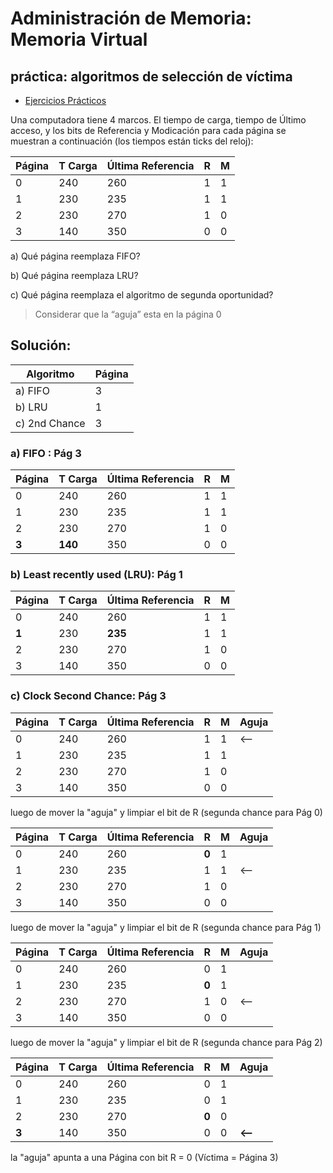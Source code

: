 # Administración de Memoria: Memoria Virtual
## práctica: algoritmos de selección de víctima


- [Ejercicios Prácticos](./practica.md)




Una computadora tiene 4 marcos. El tiempo de carga, tiempo de Último acceso, y los bits de Referencia y
Modicación para cada página se muestran a continuación (los tiempos están ticks del reloj):



| Página | T Carga | Última Referencia | R  |  M | 
| -------| ------- | ----------------- | -- | -- |
|   0    |  240    |       260         |  1 |  1 |
|   1    |  230    |       235         |  1 |  1 |
|   2    |  230    |       270         |  1 |  0 |
|   3    |  140    |       350         |  0 |  0 |




a) Qué página reemplaza FIFO?

b) Qué página reemplaza LRU?

c) Qué página reemplaza el algoritmo de segunda oportunidad?
> Considerar que la “aguja” esta en la página 0 



## Solución: 


|  Algoritmo   | Página | 
| ------------ | -----  |
| a) FIFO      |   3    | 
| b) LRU       |   1    |
| c) 2nd Chance|   3    |



### a) FIFO :  	Pág 3


| Página | **T Carga** | Última Referencia | R  |  M |
| -------| ------- | ----------------- | -- | -- |
|   0    |  240    |       260         |  1 |  1 |
|   1    |  230    |       235         |  1 |  1 |
|   2    |  230    |       270         |  1 |  0 |
|  **3** | **140** |       350         |  0 |  0 |


### b)	Least recently used (LRU):  Pág 1


| Página | T Carga | **Última Referencia** | R  |  M |
| -------| ------- | ----------------- | -- | -- |
|   0    |  240    |       260         |  1 |  1 |
|  **1** |  230    |     **235**       |  1 |  1 |
|   2    |  230    |       270         |  1 |  0 |
|   3    |  140    |       350         |  0 |  0 |

### c)	Clock Second Chance:  Pág 3



| Página | T Carga | Última Referencia | **R**  |  M | **Aguja** | 
| -------| ------- | ----------------- | --     | -- | --------- |
|   0    |  240    |       260         |  1     |  1 | <--       |
|   1    |  230    |       235         |  1     |  1 |           |
|   2    |  230    |       270         |  1     |  0 |           |
|   3    |  140    |       350         |  0     |  0 |           |



 luego de mover la "aguja" y limpiar el bit de R (segunda chance para Pág 0)

| Página | T Carga | Última Referencia | **R**  |  M | **Aguja** | 
| -------| ------- | ----------------- | --     | -- | --------- |
|   0    |  240    |       260         |  **0** |  1 |           |
|   1    |  230    |       235         |  1     |  1 | <--       |
|   2    |  230    |       270         |  1     |  0 |           |
|   3    |  140    |       350         |  0     |  0 |           |


 luego de mover la "aguja" y limpiar el bit de R (segunda chance para Pág 1)

| Página | T Carga | Última Referencia | **R**  |  M | **Aguja** | 
| -------| ------- | ----------------- | --     | -- | --------- |
|   0    |  240    |       260         |  0     |  1 |           |
|   1    |  230    |       235         |  **0** |  1 |           |
|   2    |  230    |       270         |  1     |  0 | <--       |
|   3    |  140    |       350         |  0     |  0 |           |


 luego de mover la "aguja" y limpiar el bit de R (segunda chance para Pág 2)

| Página | T Carga | Última Referencia | **R**  |  M | **Aguja** | 
| -------| ------- | ----------------- | --     | -- | --------- |
|   0    |  240    |       260         |  0     |  1 |           |
|   1    |  230    |       235         |  0     |  1 |           |
|   2    |  230    |       270         |  **0** |  0 |           |
|   **3**|  140    |       350         |  0     |  0 | **<--**       |

 la "aguja" apunta a una Página con bit R = 0  (Víctima = Página 3)






